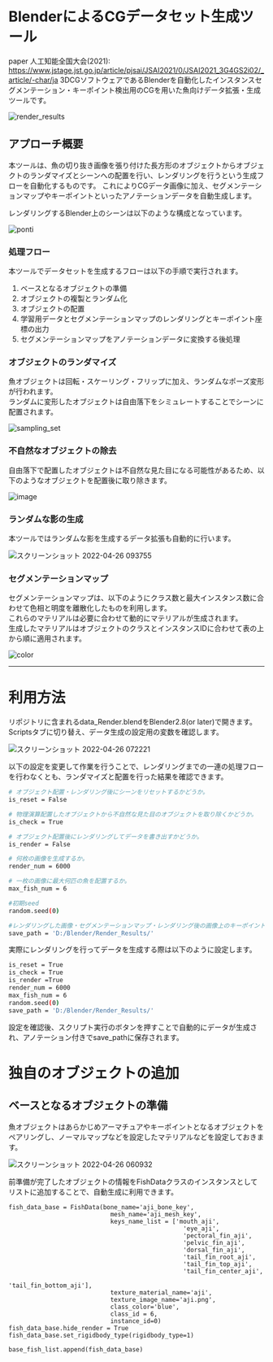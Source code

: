 # BlenderによるCGデータセット生成ツール
paper 人工知能全国大会(2021): https://www.jstage.jst.go.jp/article/pjsai/JSAI2021/0/JSAI2021_3G4GS2i02/_article/-char/ja
3DCGソフトウェアであるBlenderを自動化したインスタンスセグメンテーション・キーポイント検出用のCGを用いた魚向けデータ拡張・生成ツールです。

![render_results](https://user-images.githubusercontent.com/104173409/165160796-8c83ae61-075f-4483-abcd-3a50761129e4.png)

## アプローチ概要
本ツールは、魚の切り抜き画像を張り付けた長方形のオブジェクトからオブジェクトのランダマイズとシーンへの配置を行い、レンダリングを行うという生成フローを自動化するものです。
これによりCGデータ画像に加え、セグメンテーションマップやキーポイントといったアノテーションデータを自動生成します。  

レンダリングするBlender上のシーンは以下のような構成となっています。

![ponti](https://user-images.githubusercontent.com/104173409/165161224-a0fa92cc-8393-4c0f-af0f-f52fa02132dc.png)

### 処理フロー
本ツールでデータセットを生成するフローは以下の手順で実行されます。
1. ベースとなるオブジェクトの準備
2. オブジェクトの複製とランダム化
3. オブジェクトの配置
4. 学習用データとセグメンテーションマップのレンダリングとキーポイント座標の出力
5. セグメンテーションマップをアノテーションデータに変換する後処理

### オブジェクトのランダマイズ

魚オブジェクトは回転・スケーリング・フリップに加え、ランダムなポーズ変形が行われます。  
ランダムに変形したオブジェクトは自由落下をシミュレートすることでシーンに配置されます。 

![sampling_set](https://user-images.githubusercontent.com/104173409/165196122-0622bed3-f2ce-4a3d-b588-e460cfd6c0fd.png)

### 不自然なオブジェクトの除去

自由落下で配置したオブジェクトは不自然な見た目になる可能性があるため、以下のようなオブジェクトを配置後に取り除きます。

![image](https://user-images.githubusercontent.com/104173409/165196210-9c057c9f-3394-49e0-9add-a39bf2104757.png)

### ランダムな影の生成

本ツールではランダムな影を生成するデータ拡張も自動的に行います。

![スクリーンショット 2022-04-26 093755](https://user-images.githubusercontent.com/104173409/165196348-d748a643-0731-43a2-b472-2c4d943bf72c.png)

### セグメンテーションマップ

セグメンテーションマップは、以下のようにクラス数と最大インスタンス数に合わせて色相と明度を離散化したものを利用します。  
これらのマテリアルは必要に合わせて動的にマテリアルが生成されます。  
生成したマテリアルはオブジェクトのクラスとインスタンスIDに合わせて表の上から順に適用されます。

![color](https://user-images.githubusercontent.com/104173409/165187693-edaa6c51-4737-4bd0-ad31-0fa88ead6f9b.png)



- - -

# 利用方法
リポジトリに含まれるdata_Render.blendをBlender2.8(or later)で開きます。  
Scriptsタブに切り替え、データ生成の設定用の変数を確認します。

![スクリーンショット 2022-04-26 072221](https://user-images.githubusercontent.com/104173409/165185739-ef5f7072-6aa6-4c1e-a8b7-993a2b6f5852.png)

以下の設定を変更して作業を行うことで、レンダリングまでの一連の処理フローを行わなくとも、ランダマイズと配置を行った結果を確認できます。
```bash
# オブジェクト配置・レンダリング後にシーンをリセットするかどうか。
is_reset = False

# 物理演算配置したオブジェクトから不自然な見た目のオブジェクトを取り除くかどうか。
is_check = True　

# オブジェクト配置後にレンダリングしてデータを書き出すかどうか。
is_render = False

# 何枚の画像を生成するか。
render_num = 6000

# 一枚の画像に最大何匹の魚を配置するか。
max_fish_num = 6

#初期seed
random.seed(0)

#レンダリングした画像・セグメンテーションマップ・レンダリング後の画像上のキーポイント座標の保存先
save_path = 'D:/Blender/Render_Results/'
```

実際にレンダリングを行ってデータを生成する際は以下のように設定します。
```bash
is_reset = True
is_check = True　
is_render =True
render_num = 6000
max_fish_num = 6
random.seed(0)
save_path = 'D:/Blender/Render_Results/'
```

設定を確認後、スクリプト実行のボタンを押すことで自動的にデータが生成され、アノテーション付きでsave_pathに保存されます。

# 独自のオブジェクトの追加

## ベースとなるオブジェクトの準備
魚オブジェクトはあらかじめアーマチュアやキーポイントとなるオブジェクトをペアリングし、ノーマルマップなどを設定したマテリアルなどを設定しておきます。

![スクリーンショット 2022-04-26 060932](https://user-images.githubusercontent.com/104173409/165175495-69ca3d82-e339-4453-a675-b2b812303438.png)

前準備が完了したオブジェクトの情報をFishDataクラスのインスタンスとしてリストに追加することで、自動生成に利用できます。
```
fish_data_base = FishData(bone_name='aji_bone_key',
                            mesh_name='aji_mesh_key',
                            keys_name_list = ['mouth_aji',
                                                'eye_aji',
                                                'pectoral_fin_aji',
                                                'pelvic_fin_aji',
                                                'dorsal_fin_aji',
                                                'tail_fin_root_aji',
                                                'tail_fin_top_aji',
                                                'tail_fin_center_aji',
                                                'tail_fin_bottom_aji'],
                            texture_material_name='aji',
                            texture_image_name='aji.png',
                            class_color='blue',
                            class_id = 6,
                            instance_id=0)
fish_data_base.hide_render = True
fish_data_base.set_rigidbody_type(rigidbody_type=1)

base_fish_list.append(fish_data_base)
```
